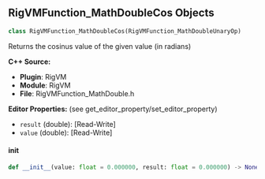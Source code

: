 ## RigVMFunction_MathDoubleCos Objects

```python
class RigVMFunction_MathDoubleCos(RigVMFunction_MathDoubleUnaryOp)
```

Returns the cosinus value of the given value (in radians)

**C++ Source:**

- **Plugin**: RigVM
- **Module**: RigVM
- **File**: RigVMFunction_MathDouble.h

**Editor Properties:** (see get_editor_property/set_editor_property)

- ``result`` (double):  [Read-Write]
- ``value`` (double):  [Read-Write]

<a id="unreal.RigVMFunction_MathDoubleCos.__init__"></a>

#### __init__

```python
def __init__(value: float = 0.000000, result: float = 0.000000) -> None
```

<a id="unreal.RigUnit_MathDoubleCos"></a>